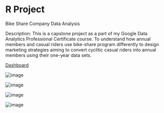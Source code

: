 # R Project
Bike Share Company Data Analysis

Description: This is a capstone project as a part of my Google Data Analytics Professional Certificate course. 
To understand how annual members and casual riders use bike-share program differently to design marketing strategies aiming to convert cyclitic casual riders into annual members using their one-year data sets.

[Dashboard](https://rawcdn.githack.com/surabhichandran/RProject/967f1cb1b594a98fc1027a7c7c126045ad6b6a6d/case-study.html)


![image](https://user-images.githubusercontent.com/124385708/231605775-6ec6c7d1-30bd-4319-b994-605cf434245d.png)


![image](https://user-images.githubusercontent.com/124385708/231605534-b89fb20f-3aa4-4170-bf6a-40ff434d41f3.png)


![image](https://user-images.githubusercontent.com/124385708/231605892-4e6bb8a5-5fb4-426e-8682-60b9ff65d32d.png)


![image](https://user-images.githubusercontent.com/124385708/231605961-e0e57397-ded5-4646-b589-67f3713e26fe.png)

